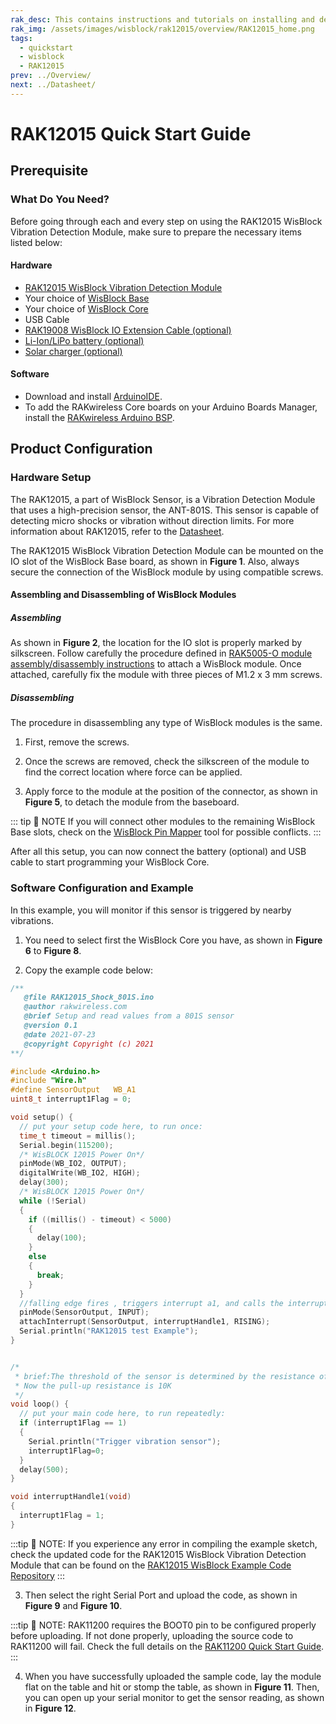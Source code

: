 ```yaml
---
rak_desc: This contains instructions and tutorials on installing and deploying your RAK12015. Instructions are written in a detailed and step-by-step manner for an easier experience in setting up your device. Aside from the hardware configuration, it also contains a software setup that includes detailed example codes that will help you get started.
rak_img: /assets/images/wisblock/rak12015/overview/RAK12015_home.png
tags:
  - quickstart
  - wisblock
  - RAK12015
prev: ../Overview/ 
next: ../Datasheet/ 
---
```


# RAK12015 Quick Start Guide

<!--
## Introduction

This guide introduces the RAK12015 WisBlock Vibration Detection Module and how to use it.

-->

## Prerequisite

### What Do You Need?

Before going through each and every step on using the RAK12015 WisBlock Vibration Detection Module, make sure to prepare the necessary items listed below:

#### Hardware

- [RAK12015 WisBlock Vibration Detection Module](https://store.rakwireless.com/products/wisblock-vibration-sensor-rak12015)
- Your choice of [WisBlock Base](https://store.rakwireless.com/collections/wisblock-base) 
- Your choice of [WisBlock Core](https://store.rakwireless.com/collections/wisblock-core)
- USB Cable
- [RAK19008 WisBlock IO Extension Cable (optional)](https://store.rakwireless.com/products/wisblock-io-extension-cable-rak19008)
- [Li-Ion/LiPo battery (optional)](/Product-Categories/WisBlock/RAK5005-O/Datasheet/#battery-connector)
- [Solar charger (optional)](/Product-Categories/WisBlock/RAK5005-O/Datasheet/#solar-panel-connector)

#### Software

- Download and install [ArduinoIDE](https://www.arduino.cc/en/Main/Software).
- To add the RAKwireless Core boards on your Arduino Boards Manager, install the [RAKwireless Arduino BSP](https://github.com/RAKWireless/RAKwireless-Arduino-BSP-Index).

## Product Configuration

### Hardware Setup

The RAK12015, a part of WisBlock Sensor, is a Vibration Detection Module that uses a high-precision sensor, the ANT-801S. This sensor is capable of detecting micro shocks or vibration without direction limits. For more information about RAK12015, refer to the [Datasheet](../Datasheet/).

The RAK12015 WisBlock Vibration Detection Module can be mounted on the IO slot of the WisBlock Base board, as shown in **Figure 1**. Also, always secure the connection of the WisBlock module by using compatible screws.

<rk-img
  src="/assets/images/wisblock/rak12015/quickstart/connection.png"
  width="80%"
  caption="RAK12015 Connection to WisBlock Base"
/>

#### Assembling and Disassembling of WisBlock Modules

##### Assembling


As shown in **Figure 2**, the location for the IO slot is properly marked by silkscreen. Follow carefully the procedure defined in [RAK5005-O module assembly/disassembly instructions](https://docs.rakwireless.com/Knowledge-Hub/Learn/RAK5005-O-Baseboard-Installation-Guide/) to attach a WisBlock module. Once attached, carefully fix the module with three pieces of M1.2 x 3&nbsp;mm screws.

<rk-img
  src="/assets/images/wisblock/rak12015/quickstart/mounting-mechanism.png"
  width="70%"
  caption="RAK12015 assembly to WisBlock Base"
/>

##### Disassembling

The procedure in disassembling any type of WisBlock modules is the same. 

1. First, remove the screws.  

<rk-img
  src="/assets/images/wisblock/rak12015/quickstart/removing_screw.png"
  width="70%"
  caption="Removing screws from the WisBlock module"
/>

2. Once the screws are removed, check the silkscreen of the module to find the correct location where force can be applied.

<rk-img
  src="/assets/images/wisblock/rak12015/quickstart/detach_silkscreen.png"
  width="70%"
  caption="Detaching silkscreen on the WisBlock module"
/>

3. Apply force to the module at the position of the connector, as shown in **Figure 5**, to detach the module from the baseboard.

<rk-img
  src="/assets/images/wisblock/rak12015/quickstart/detach_module.png"
  width="70%"
  caption="Applying even forces on the proper location of a WisBlock module"
/>

::: tip 📝 NOTE
If you will connect other modules to the remaining WisBlock Base slots, check on the [WisBlock Pin Mapper](https://docs.rakwireless.com/Knowledge-Hub/Pin-Mapper/) tool for possible conflicts. 
:::  

After all this setup, you can now connect the battery (optional) and USB cable to start programming your WisBlock Core.

### Software Configuration and Example

In this example, you will monitor if this sensor is triggered by nearby vibrations.


1. You need to select first the WisBlock Core you have, as shown in **Figure 6** to **Figure 8**.

<rk-img
  src="/assets/images/wisblock/rak12015/quickstart/selectboard4631.png"
  width="100%"
  caption="Selecting RAK4631 as WisBlock Core"
/>

<rk-img
  src="/assets/images/wisblock/rak12015/quickstart/selectboard11200.png"
  width="100%"
  caption="Selecting RAK11200 as WisBlock Core"
/>

<rk-img
  src="/assets/images/wisblock/rak12015/quickstart/selectboard11300.png"
  width="100%"
  caption="Selecting RAK11300 as WisBlock Core"
/>


2. Copy the example code below:

```c
/**
   @file RAK12015_Shock_801S.ino
   @author rakwireless.com
   @brief Setup and read values from a 801S sensor
   @version 0.1
   @date 2021-07-23
   @copyright Copyright (c) 2021
**/

#include <Arduino.h>
#include "Wire.h"
#define SensorOutput   WB_A1
uint8_t interrupt1Flag = 0;

void setup() {
  // put your setup code here, to run once:
  time_t timeout = millis();
  Serial.begin(115200);
  /* WisBLOCK 12015 Power On*/
  pinMode(WB_IO2, OUTPUT);
  digitalWrite(WB_IO2, HIGH);
  delay(300);
  /* WisBLOCK 12015 Power On*/
  while (!Serial)
  {
    if ((millis() - timeout) < 5000)
    {
      delay(100);
    }
    else
    {
      break;
    }
  }
  //falling edge fires , triggers interrupt a1, and calls the interrupt flag function
  pinMode(SensorOutput, INPUT);
  attachInterrupt(SensorOutput, interruptHandle1, RISING);
  Serial.println("RAK12015 test Example");
}


/*
 * brief:The threshold of the sensor is determined by the resistance of the pull-up resistor. 
 * Now the pull-up resistance is 10K
 */
void loop() {
  // put your main code here, to run repeatedly:
  if (interrupt1Flag == 1)
  {
    Serial.println("Trigger vibration sensor");
    interrupt1Flag=0;
  }
  delay(500);
}

void interruptHandle1(void)
{
  interrupt1Flag = 1;
}
```


:::tip 📝 NOTE:
If you experience any error in compiling the example sketch, check the updated code for the RAK12015 WisBlock Vibration Detection Module that can be found on the [RAK12015 WisBlock Example Code Repository](https://github.com/RAKWireless/WisBlock/tree/561cfc8ad9d1b0f8c8f2e5c7223f5fd4d45f273f/examples/common/IO/RAK12015_Shock_801S.ino)
:::


3. Then select the right Serial Port and upload the code, as shown in **Figure 9** and **Figure 10**.

<rk-img
  src="/assets/images/wisblock/rak12015/quickstart/selecting_port.png"
  width="100%"
  caption="Selecting the correct Serial Port"
/>

<rk-img
  src="/assets/images/wisblock/rak12015/quickstart/upload.png"
  width="100%"
  caption="Uploading the sample code"
/>

:::tip 📝 NOTE:
RAK11200 requires the BOOT0 pin to be configured properly before uploading. If not done properly, uploading the source code to RAK11200 will fail. Check the full details on the [RAK11200 Quick Start Guide](/Product-Categories/WisBlock/RAK11200/Quickstart/#uploading-to-wisblock).
:::

4. When you have successfully uploaded the sample code, lay the module flat on the table and hit or stomp the table, as shown in **Figure 11**. Then, you can open up your serial monitor to get the sensor reading, as shown in **Figure 12**.

<rk-img
  src="/assets/images/wisblock/rak12015/quickstart/hitting_desk.png"
  width="60%"
  caption="Hitting the desk or table to create vibrations"
/>

<rk-img
  src="/assets/images/wisblock/rak12015/quickstart/serial_monitor.png"
  width="100%"
  caption="Triggered sensor reading in Serial Monitor"
/>

<!--You can adjust the sensor's sensitivity by adjusting the potentiometer using a flat screwdriver as shown in **Figure 13**

<rk-img
  src="/assets/images/wisblock/rak12015/quickstart/potentiometer.png"
  width="60%"
  caption="RAK12015 Sensitivity Adjustment"
/>-->
